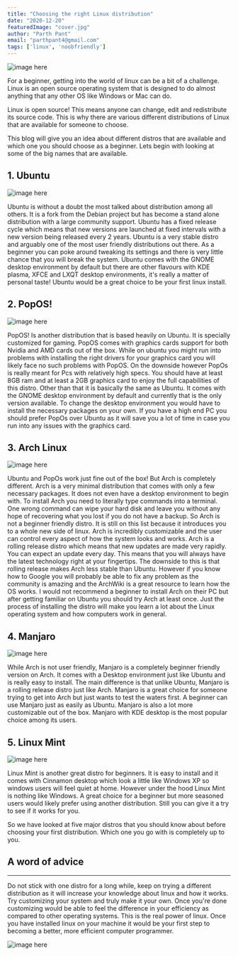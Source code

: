 ```yaml
---
title: "Choosing the right Linux distribution"
date: "2020-12-20"
featuredImage: "cover.jpg"
author: "Parth Pant"
email: "parthpant4@gmail.com"
tags: ['linux', 'noobfriendly']
---
```


![image here](cover.jpg)
                   
For a beginner, getting into the world of linux can be a bit of a challenge. Linux is an open source operating system that is designed to do almost anything that any other OS like Windows or Mac can do.

Linux is open source! This means anyone can change, edit and redistribute its source code. This is why there are various different distributions of Linux that are available for someone to choose.

This blog will give you an idea about different distros that are available and which one you should choose as a beginner. Lets begin with looking at some of the big names that are available.

## 1. Ubuntu

![image here](ubuntu.jpeg)

Ubuntu is without a doubt the most talked about distribution among all others. It is a fork from the Debian project but has become a stand alone distribution with a large community support. Ubuntu has a fixed release cycle which means that new versions are launched at fixed intervals with a new version being released every 2 years. Ubuntu is a very stable distro and arguably one of the most user friendly distributions out there. As a beginner you can poke around tweaking its settings and there is very little chance that you will break the system. Ubuntu comes with the GNOME desktop environment by default but there are other flavours with KDE plasma, XFCE and LXQT desktop environments, it's really a matter of personal taste! Ubuntu would be a great choice to be your first linux install.

## 2. PopOS!

![image here](pop.png)

PopOS! Is another distribution that is based heavily on Ubuntu. It is specially customized for gaming. PopOS comes with graphics cards support for both Nvidia and AMD cards out of the box. While on ubuntu you might run into problems with installing the right drivers for your graphics card you will likely face no such problems with PopOS. On the downside however PopOs is really meant for Pcs with relatively high specs. You should have at least 8GB ram and at least a 2GB graphics card to enjoy the full capabilities of this distro. Other than that it is basically the same as Ubuntu. It comes with the GNOME desktop environment by default and currently that is the only version available. To change the desktop environment you would have to install the necessary packages on your own. If you have a high end PC you should prefer PopOs over Ubuntu as it will save you a lot of time in case you run into any issues with the graphics card.

## 3. Arch Linux

![image here](arch.png)

Ubuntu and PopOs work just fine out of the box! But Arch is completely different. Arch is a very minimal distribution that comes with only a few necessary packages. It does not even have a desktop environment to begin with. To install Arch you need to literally type commands into a terminal. One wrong command can wipe your hard disk and leave you without any hope of recovering what you lost if you do not have a backup. So Arch is not a beginner friendly distro. 
It is still on this list because it introduces you to a whole new side of linux. Arch is incredibly customizable and the user can control every aspect of how the system looks and works. Arch is a rolling release distro which means that new updates are made very rapidly. You can expect an update every day. This means that you will always have the latest technology right at your fingertips.
The downside to this is that rolling release makes Arch less stable than Ubuntu. However if you know how to Google you will probably be able to fix any problem as the community is amazing and the ArchWiki is a great resource to learn how the OS works. I would not recommend a beginner to install Arch on their PC but after getting familiar on Ubuntu you should try Arch at least once. Just the process of installing the distro will make you learn a lot about the Linux operating system and how computers work in general.

## 4. Manjaro

![image here](manjaro.jpeg)

While Arch is not user friendly, Manjaro is a completely beginner friendly version on Arch. It comes with a Desktop environment just like Ubuntu and is really easy to install. The main difference is that unlike Ubuntu, Manjaro is a rolling release distro just like Arch. Manjaro is a great choice for someone trying to get into Arch but just wants to test the waters first. A beginner can use Manjaro just as easily as Ubuntu. Manjaro is also a lot more customizable out of the box. Manjaro with KDE desktop is the most popular choice among its users.

## 5. Linux Mint

![image here](mint.png)

Linux Mint is another great distro for beginners. It is easy to install and it comes with Cinnamon desktop which look a little like Windows XP so windows users will feel quiet at home. However under the hood Linux Mint is nothing like Windows. A great choice for a beginner but more seasoned users would likely prefer using another distribution. Still you can give it a try to see if it works for you.

So we have looked at five major distros that you should know about before choosing your first distribution. Which one you go with is completely up to you.

## A word of advice
------------
Do not stick with one distro for a long while, keep on trying a different distribution as it will increase your knowledge about linux and how it works. Try customizing your system and truly make it your own. Once you're done customizing would be able to feel the difference in your efficiency as compared to other operating systems. This is the real power of linux. Once you have installed linux on your machine it would be your first step to becoming a better, more efficient computer programmer.

![image here](meme.jpeg)

